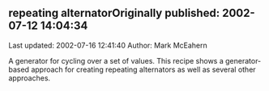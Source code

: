 ## repeating alternatorOriginally published: 2002-07-12 14:04:34 
Last updated: 2002-07-16 12:41:40 
Author: Mark McEahern 
 
A generator for cycling over a set of values.  This recipe shows a generator-based approach for creating repeating alternators as well as several other approaches.